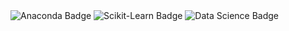 <img src="https://img.shields.io/badge/Anaconda-44A833?style=for-the-badge&logo=anaconda&logoColor=white" alt="Anaconda Badge">
<img src="https://img.shields.io/badge/Scikit--Learn-F7931E?style=for-the-badge&logo=scikit-learn&logoColor=white" alt="Scikit-Learn Badge">
<img src="https://img.shields.io/badge/Data-Science-306998?style=for-the-badge" alt="Data Science Badge">
